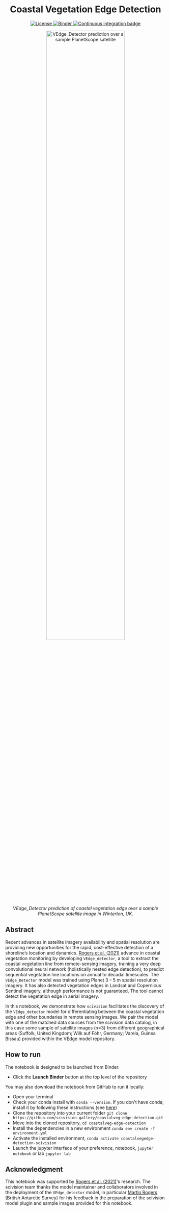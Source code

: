 <div align="center">
    <h1>Coastal Vegetation Edge Detection</h1>
</div>

<p align="center">
    <a href="https://github.com/scivision-gallery/coastalveg-edge-detection/blob/main/LICENSE">
        <img alt="License" src="https://img.shields.io/badge/License-MIT-yellow.svg">
    </a>
    <a href="https://mybinder.org/v2/gh/scivision-gallery/coastalveg-edge-detection/main?labpath=vedge_detector.ipynb">
        <img alt="Binder" src="https://mybinder.org/badge_logo.svg">
    </a>
    <a href="https://github.com/scivision-gallery/coastalveg-edge-detection/workflows/ci/badge.svg">
        <img alt="Continuous integration badge" src="https://github.com/scivision-gallery/coastalveg-edge-detection/workflows/ci/badge.svg">
    </a>
    <br/>
</p>

<p align="center">
  <img src="https://github.com/scivision-gallery/coastalveg-edge-detection/blob/main/figs/VEdge_detector_prediction_example.png?raw=true" 
        alt="VEdge_Detector prediction over a sample PlanetScope satellite" width="70%" align="center">
</p>

<p align="center">
    <em>
    VEdge_Detector prediction of coastal vegetation edge over a sample PlanetScope satellite image in Winterton, UK. 
    </em>
</p>

## Abstract
Recent advances in satellite imagery availability and spatial resolution are providing new opportunities for the rapid, cost-effective detection of a shoreline’s location and dynamics. [Rogers et al. (2021)](https://www.tandfonline.com/doi/abs/10.1080/01431161.2021.1897185?journalCode=tres20) advance in coastal vegetation monitoring by developing `VEdge_detector`, a tool to extract the coastal vegetation line from remote-sensing imagery, training a very deep convolutional neural network (holistically nested edge detection), to predict sequential vegetation line locations on annual to decadal timescales. The `VEdge_Detector` model was trained using Planet 3 – 5 m spatial resolution imagery. It has also detected vegetation edges in Landsat and Copernicus Sentinel imagery, although performance is not guaranteed. The tool cannot detect the vegetation edge in aerial imagery.

In this notebook, we demonstrate how `scivision` facilitates the discovery of the `VEdge_detector` model for differentiating between the coastal vegetation edge and other boundaries in remote sensing images. We pair the model with one of the matched data sources from the scivision data catalog, in this case some sample of satellite images (n=3) from different geographical areas (Suffolk, United Kingdom; Wilk auf Föhr, Germany; Varela, Guinea Bissau) provided within the VEdge model repository.

## How to run

The notebook is designed to be launched from Binder.
* Click the **Launch Binder** button at the top level of the repository

You may also download the notebook from GitHub to run it locally:
* Open your terminal
* Check your conda install with `conda --version`. If you don't have conda, install it by following these instructions (see [here](https://docs.conda.io/en/latest/miniconda.html))
* Clone the repository into your current folder `git clone https://github.com/scivision-gallery/coastalveg-edge-detection.git` 
* Move into the cloned repository, `cd coastalveg-edge-detection`
* Install the dependencies in a new environment `conda env create -f environment.yml`
* Activate the installed environment, `conda activate coastalvegedge-detection-scivision`
* Launch the jupyter interface of your preference, notebook, `jupyter notebook` or lab `jupyter lab`

## Acknowledgment 
This notebook was supported by [Rogers et al. (2021)](https://www.tandfonline.com/doi/abs/10.1080/01431161.2021.1897185?journalCode=tres20)'s research. The scivision team thanks the model maintainer and collaborators involved in the deployment of the `VEdge_detector` model, in particular [Martin Rogers](https://www.bas.ac.uk/profile/user_3491-2/) (British Antarctic Survey) for his feedback in the preparation of the scivision model plugin and sample images provided for this notebook.
